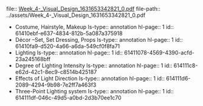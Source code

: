 file:: [Week_4-_Visual_Design_1631653342821_0.pdf](../assets/Week_4-_Visual_Design_1631653342821_0.pdf)
file-path:: ../assets/Week_4-_Visual_Design_1631653342821_0.pdf

- Costume, Hairstyle, Makeup
  ls-type:: annotation
  hl-page:: 1
  id:: 61410ebf-e637-4834-812b-5a087a375918
- Décor –Set, Set Dressing, Props
  ls-type:: annotation
  hl-page:: 1
  id:: 61410fa9-d520-4a66-a6da-549cf0f8fa71
- Lighting
  ls-type:: annotation
  hl-page:: 1
  id:: 61411078-4569-4390-acfd-23a245168bff
- Degree of Lighting Intensity
  ls-type:: annotation
  hl-page:: 1
  id:: 614111c8-e62d-42c1-8ec9-c8514b425187
- Effects of Light Direction 
  ls-type:: annotation
  hl-page:: 1
  id:: 614111d6-2089-4294-9b98-7e2ff7a463f3
- Three-Point Lighting system
  ls-type:: annotation
  hl-page:: 1
  id:: 614111df-046c-49d5-a0bd-2d3b70ee1c70